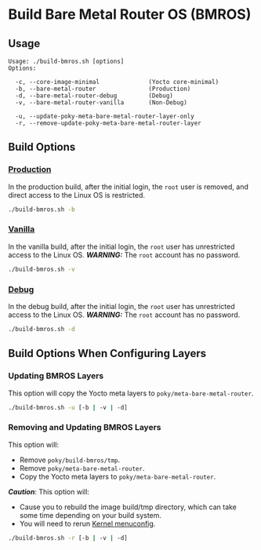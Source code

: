 # Build Bare Metal Router OS (BMROS)

## Usage

```shell
Usage: ./build-bmros.sh [options]
Options:

  -c, --core-image-minimal              (Yocto core-minimal)
  -b, --bare-metal-router               (Production)
  -d, --bare-metal-router-debug         (Debug)
  -v, --bare-metal-router-vanilla       (Non-Debug)

  -u, --update-poky-meta-bare-metal-router-layer-only
  -r, --remove-update-poky-meta-bare-metal-router-layer
```

## Build Options

### [Production](../yocto-meta-layers/meta-bare-metal-router/recipes-core/images/bare-metal-router.bb)

In the production build, after the initial login, the `root` user is removed, and direct access to the Linux OS is restricted.

```bash
./build-bmros.sh -b
```

### [Vanilla](../yocto-meta-layers/meta-bare-metal-router/recipes-core/images/bare-metal-router-vanilla.bb)

In the vanilla build, after the initial login, the `root` user has unrestricted access to the Linux OS. 
***WARNING:*** The `root` account has no password.

```bash
./build-bmros.sh -v
```

### [Debug](../yocto-meta-layers/meta-bare-metal-router/recipes-core/images/bare-metal-router-debug.bb)

In the debug build, after the initial login, the `root` user has unrestricted access to the Linux OS. 
***WARNING:*** The `root` account has no password.

```bash
./build-bmros.sh -d
```

## Build Options When Configuring Layers

### Updating BMROS Layers

This option will copy the Yocto meta layers to `poky/meta-bare-metal-router`.

```bash
./build-bmros.sh -u [-b | -v | -d] 
```

### Removing and Updating BMROS Layers

This option will:

- Remove `poky/build-bmros/tmp`.
- Remove `poky/meta-bare-metal-router`.
- Copy the Yocto meta layers to `poky/meta-bare-metal-router`.

***Caution***: This option will:
- Cause you to rebuild the image build/tmp directory, which can take some time depending on your build system.
- You will need to rerun [Kernel menuconfig](kernel.md).

```bash
./build-bmros.sh -r [-b | -v | -d] 
```
